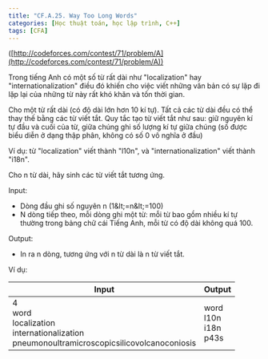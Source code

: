 ```yaml
---
title: "CF.A.25. Way Too Long Words"
categories: [Học thuật toán, học lập trình, C++]
tags: [CFA]
---
```


([http://codeforces.com/contest/71/problem/A](http://codeforces.com/contest/71/problem/A))

Trong tiếng Anh có một số từ rất dài như  &quot;localization&quot; hay &quot;internationalization&quot; điều đó khiến cho việc viết những văn bản có sự lặp đi lặp lại của những từ này rất khó khăn và tốn thời gian.

Cho một từ rất dài (có độ dài lớn hơn 10 kí tự). Tất cả các từ dài đều có thể thay thế bằng các từ viết tắt. Quy tắc tạo từ viết tắt như sau: giữ nguyên kí tự đầu và cuối của từ, giữa chúng ghi số lượng kí tự giữa chúng (số được biểu diễn ở dạng thập phân, không có số 0 vô nghĩa ở đầu)

Ví dụ: từ &quot;localization&quot; viết thành &quot;l10n&quot;, và &quot;internationalization&quot; viết thành &quot;i18n&quot;.

Cho n từ dài, hãy sinh các từ viết tắt tương ứng.

Input:

- Dòng đầu ghi số nguyên n (1\&lt;=n\&lt;=100)
- N dòng tiếp theo, mỗi dòng ghi một từ: mỗi từ bao gồm nhiều kí tự thường trong bảng chữ cái Tiếng Anh, mỗi từ có độ dài không quá 100.

Output:

- In ra n dòng, tương ứng với n từ dài là n từ viết tắt.

Ví dụ:

| **Input** | **Output** |
| --- | --- |
| 4<br>word<br>localization<br>internationalization<br>pneumonoultramicroscopicsilicovolcanoconiosis | word<br>l10n<br>i18n<br>p43s |
